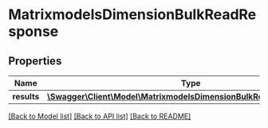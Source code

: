 # MatrixmodelsDimensionBulkReadResponse

## Properties
Name | Type | Description | Notes
------------ | ------------- | ------------- | -------------
**results** | [**\Swagger\Client\Model\MatrixmodelsDimensionBulkReadResponseItem[]**](MatrixmodelsDimensionBulkReadResponseItem.md) |  | [optional] 

[[Back to Model list]](../README.md#documentation-for-models) [[Back to API list]](../README.md#documentation-for-api-endpoints) [[Back to README]](../README.md)


